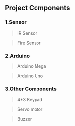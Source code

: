 
## Project Components

### 1.Sensor
  > IR Sensor

  > Fire Sensor

### 2.Arduino

  > Arduino Mega

  > Arduino Uno

 ### 3.Other Components

  > 4*3 Keypad

  > Servo motor

  > Buzzer
